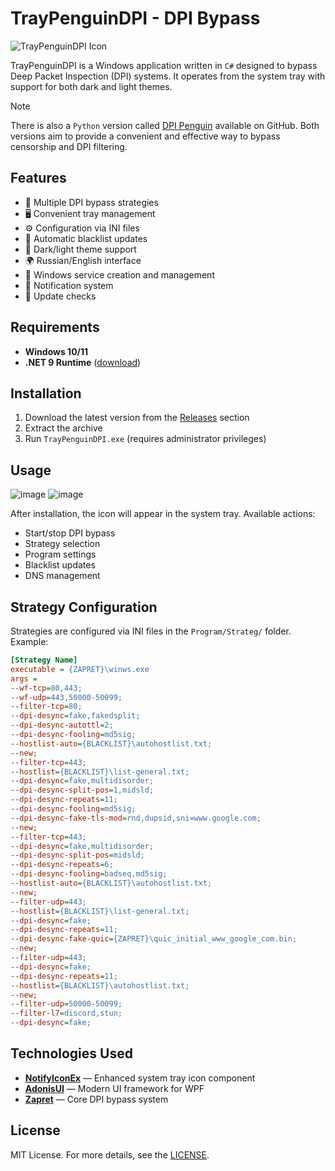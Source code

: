 # TrayPenguinDPI - DPI Bypass

![TrayPenguinDPI Icon](https://github.com/zhivem/TrayPenguinDPI/blob/master/penguin_icon.ico)

TrayPenguinDPI is a Windows application written in `C#` designed to bypass Deep Packet Inspection (DPI) systems. It operates from the system tray with support for both dark and light themes.

> [!NOTE]
> There is also a `Python` version called [DPI Penguin](https://github.com/zhivem/DPI-Penguin) available on GitHub. Both versions aim to provide a convenient and effective way to bypass censorship and DPI filtering.

## Features

- 🚀 Multiple DPI bypass strategies
- 🖥️ Convenient tray management
- ⚙️ Configuration via INI files
- 🔄 Automatic blacklist updates
- 🌙 Dark/light theme support
- 🌍 Russian/English interface
- 🔧 Windows service creation and management
- 🔔 Notification system
- 🔄 Update checks

## Requirements

- **Windows 10/11**
- **.NET 9 Runtime** ([download](https://dotnet.microsoft.com/en-us/download))

## Installation

1. Download the latest version from the [Releases](https://github.com/zhivem/TrayPenguinDPI/releases) section
2. Extract the archive
3. Run `TrayPenguinDPI.exe` (requires administrator privileges)

## Usage
![image](https://github.com/user-attachments/assets/a1b6791b-c67f-44e3-826a-039540c187b3)
![image](https://github.com/user-attachments/assets/99f23d6d-b10b-4ffc-a96a-d7153755a485)

After installation, the icon will appear in the system tray. Available actions:

- Start/stop DPI bypass
- Strategy selection
- Program settings
- Blacklist updates
- DNS management

## Strategy Configuration

Strategies are configured via INI files in the `Program/Strateg/` folder. Example:

```ini
[Strategy Name]
executable = {ZAPRET}\winws.exe
args = 
--wf-tcp=80,443;
--wf-udp=443,50000-50099;
--filter-tcp=80;
--dpi-desync=fake,fakedsplit;
--dpi-desync-autottl=2;
--dpi-desync-fooling=md5sig;
--hostlist-auto={BLACKLIST}\autohostlist.txt;
--new;
--filter-tcp=443;
--hostlist={BLACKLIST}\list-general.txt;
--dpi-desync=fake,multidisorder;
--dpi-desync-split-pos=1,midsld;
--dpi-desync-repeats=11;
--dpi-desync-fooling=md5sig;
--dpi-desync-fake-tls-mod=rnd,dupsid,sni=www.google.com;
--new;
--filter-tcp=443;
--dpi-desync=fake,multidisorder;
--dpi-desync-split-pos=midsld;
--dpi-desync-repeats=6;
--dpi-desync-fooling=badseq,md5sig;
--hostlist-auto={BLACKLIST}\autohostlist.txt;
--new;
--filter-udp=443;
--hostlist={BLACKLIST}\list-general.txt;
--dpi-desync=fake;
--dpi-desync-repeats=11;
--dpi-desync-fake-quic={ZAPRET}\quic_initial_www_google_com.bin;
--new;
--filter-udp=443;
--dpi-desync=fake;
--dpi-desync-repeats=11;
--hostlist={BLACKLIST}\autohostlist.txt;
--new;
--filter-udp=50000-50099;
--filter-l7=discord,stun;
--dpi-desync=fake;
```

## Technologies Used

- **[NotifyIconEx](https://github.com/lemutec/NotifyIconEx)** —  Enhanced system tray icon component 
- **[AdonisUI](https://github.com/benruehl/adonis-ui)** —  Modern UI framework for WPF
- **[Zapret](https://github.com/bol-van/zapret)** — Core DPI bypass system

## License

MIT License. For more details, see the [LICENSE](https://raw.githubusercontent.com/zhivem/TrayPenguinDPI/refs/heads/master/LICENSE.txt).
